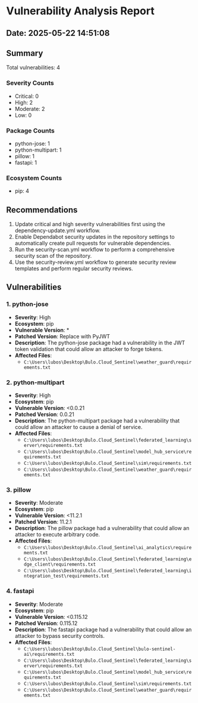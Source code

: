 # Vulnerability Analysis Report

## Date: 2025-05-22 14:51:08

## Summary

Total vulnerabilities: 4

### Severity Counts

- Critical: 0
- High: 2
- Moderate: 2
- Low: 0

### Package Counts

- python-jose: 1
- python-multipart: 1
- pillow: 1
- fastapi: 1

### Ecosystem Counts

- pip: 4

## Recommendations

1. Update critical and high severity vulnerabilities first using the dependency-update.yml workflow.
2. Enable Dependabot security updates in the repository settings to automatically create pull requests for vulnerable dependencies.
3. Run the security-scan.yml workflow to perform a comprehensive security scan of the repository.
4. Use the security-review.yml workflow to generate security review templates and perform regular security reviews.

## Vulnerabilities

### 1. python-jose

- **Severity**: High
- **Ecosystem**: pip
- **Vulnerable Version**: *
- **Patched Version**: Replace with PyJWT
- **Description**: The python-jose package had a vulnerability in the JWT token validation that could allow an attacker to forge tokens.
- **Affected Files**:
  - `C:\Users\lubos\Desktop\Bulo.Cloud_Sentinel\weather_guard\requirements.txt`

### 2. python-multipart

- **Severity**: High
- **Ecosystem**: pip
- **Vulnerable Version**: <0.0.21
- **Patched Version**: 0.0.21
- **Description**: The python-multipart package had a vulnerability that could allow an attacker to cause a denial of service.
- **Affected Files**:
  - `C:\Users\lubos\Desktop\Bulo.Cloud_Sentinel\federated_learning\server\requirements.txt`
  - `C:\Users\lubos\Desktop\Bulo.Cloud_Sentinel\model_hub_service\requirements.txt`
  - `C:\Users\lubos\Desktop\Bulo.Cloud_Sentinel\sim\requirements.txt`
  - `C:\Users\lubos\Desktop\Bulo.Cloud_Sentinel\weather_guard\requirements.txt`

### 3. pillow

- **Severity**: Moderate
- **Ecosystem**: pip
- **Vulnerable Version**: <11.2.1
- **Patched Version**: 11.2.1
- **Description**: The pillow package had a vulnerability that could allow an attacker to execute arbitrary code.
- **Affected Files**:
  - `C:\Users\lubos\Desktop\Bulo.Cloud_Sentinel\ai_analytics\requirements.txt`
  - `C:\Users\lubos\Desktop\Bulo.Cloud_Sentinel\federated_learning\edge_client\requirements.txt`
  - `C:\Users\lubos\Desktop\Bulo.Cloud_Sentinel\federated_learning\integration_test\requirements.txt`

### 4. fastapi

- **Severity**: Moderate
- **Ecosystem**: pip
- **Vulnerable Version**: <0.115.12
- **Patched Version**: 0.115.12
- **Description**: The fastapi package had a vulnerability that could allow an attacker to bypass security controls.
- **Affected Files**:
  - `C:\Users\lubos\Desktop\Bulo.Cloud_Sentinel\bulo-sentinel-ai\requirements.txt`
  - `C:\Users\lubos\Desktop\Bulo.Cloud_Sentinel\federated_learning\server\requirements.txt`
  - `C:\Users\lubos\Desktop\Bulo.Cloud_Sentinel\model_hub_service\requirements.txt`
  - `C:\Users\lubos\Desktop\Bulo.Cloud_Sentinel\sim\requirements.txt`
  - `C:\Users\lubos\Desktop\Bulo.Cloud_Sentinel\weather_guard\requirements.txt`

